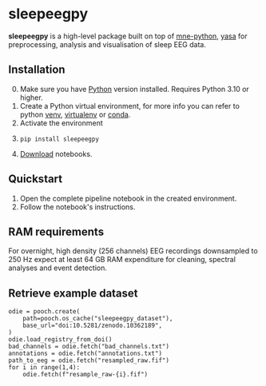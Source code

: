 # sleepeegpy
**sleepeegpy** is a high-level package built on top of [mne-python](https://mne.tools/stable/index.html), [yasa](https://raphaelvallat.com/yasa/build/html/index.html) for preprocessing, analysis and visualisation of sleep EEG data.
## Installation
0. Make sure you have [Python](https://www.python.org/downloads/) version installed. Requires Python 3.10 or higher.
1. Create a Python virtual environment, for more info you can refer to python [venv](https://docs.python.org/3/tutorial/venv.html), [virtualenv](https://virtualenv.pypa.io/en/latest/user_guide.html) or [conda](https://conda.io/projects/conda/en/latest/user-guide/tasks/manage-environments.html).
2. Activate the environment
3. 
    ```
    pip install sleepeegpy
    ```
4. [Download](https://minhaskamal.github.io/DownGit/#/home?url=https://github.com/NirLab-TAU/sleepeegpy/tree/main/notebooks) notebooks.

## Quickstart
1. Open the complete pipeline notebook in the created environment.
2. Follow the notebook's instructions. 

## RAM requirements
For overnight, high density (256 channels) EEG recordings downsampled to 250 Hz expect at least 64 GB RAM expenditure for cleaning, spectral analyses and event detection.

## Retrieve example dataset
```
odie = pooch.create(
    path=pooch.os_cache("sleepeegpy_dataset"),
    base_url="doi:10.5281/zenodo.10362189",
)
odie.load_registry_from_doi()
bad_channels = odie.fetch("bad_channels.txt")
annotations = odie.fetch("annotations.txt")
path_to_eeg = odie.fetch("resampled_raw.fif")
for i in range(1,4):
    odie.fetch(f"resample_raw-{i}.fif")
```